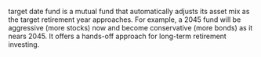 target date fund is a mutual fund that automatically adjusts its asset mix as the target retirement year approaches.
For example, a 2045 fund will be aggressive (more stocks) now and become conservative (more bonds) as it nears 2045.
It offers a hands-off approach for long-term retirement investing.